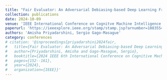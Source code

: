 ```yaml
---
title: "Fair Evaluator: An Adversarial Debiasing-based Deep Learning Framework in Student Admissions"
collection: publications
date: 2024-10-09
venue: 'IEEE International Conference on Cognitve Machine Intelligence (CogMI)'
paperurl: 'https://ieeexplore.ieee.org/stamp/stamp.jsp?arnumber=10835546'
authors: 'Amisha Priyadarshini, Sergio Gago-Masague'
category: conferences
# citation: '@inproceedings{priyadarshini2024fair,
#   title={Fair Evaluator: An Adversarial Debiasing-based Deep Learning Framework in Student Admissions},
#   author={Priyadarshini, Amisha and Gago-Masague, Sergio},
#   booktitle={2024 IEEE 6th International Conference on Cognitive Machine Intelligence (CogMI)},
#   pages={152--161},
#   year={2024},
#   organization={IEEE}}'
---
```



